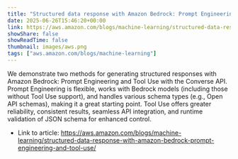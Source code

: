 ```yaml
---
title: "Structured data response with Amazon Bedrock: Prompt Engineering and Tool Use"
date: 2025-06-26T15:46:20+00:00
link: https://aws.amazon.com/blogs/machine-learning/structured-data-response-with-amazon-bedrock-prompt-engineering-and-tool-use/
showShare: false
showReadTime: false
thumbnail: images/aws.png
tags: ["aws.amazon.com/blogs/machine-learning"]
---
```

We demonstrate two methods for generating structured responses with Amazon Bedrock: Prompt Engineering and Tool Use with the Converse API. Prompt Engineering is flexible, works with Bedrock models (including those without Tool Use support), and handles various schema types (e.g., Open API schemas), making it a great starting point. Tool Use offers greater reliability, consistent results, seamless API integration, and runtime validation of JSON schema for enhanced control.

- Link to article: https://aws.amazon.com/blogs/machine-learning/structured-data-response-with-amazon-bedrock-prompt-engineering-and-tool-use/